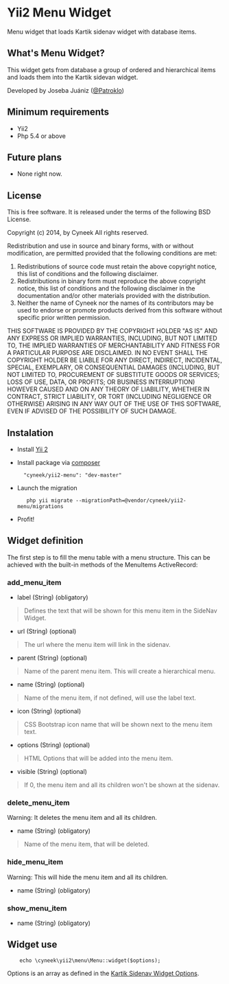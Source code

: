 # Yii2 Menu Widget
Menu widget that loads Kartik sidenav widget with database items.

## What's Menu Widget?

This widget gets from database a group of ordered and hierarchical items and loads them into the Kartik sidevan widget.

Developed by Joseba Juániz ([@Patroklo](http://twitter.com/Patroklo))

## Minimum requirements

* Yii2
* Php 5.4 or above

## Future plans

* None right now.


## License

This is free software. It is released under the terms of the following BSD License.

Copyright (c) 2014, by Cyneek
All rights reserved.

Redistribution and use in source and binary forms, with or without
modification, are permitted provided that the following conditions
are met:
1. Redistributions of source code must retain the above copyright
   notice, this list of conditions and the following disclaimer.
2. Redistributions in binary form must reproduce the above copyright
   notice, this list of conditions and the following disclaimer in the
   documentation and/or other materials provided with the distribution.
3. Neither the name of Cyneek nor the names of its contributors
   may be used to endorse or promote products derived from this software
   without specific prior written permission.

THIS SOFTWARE IS PROVIDED BY THE COPYRIGHT HOLDER "AS IS" AND ANY
EXPRESS OR IMPLIED WARRANTIES, INCLUDING, BUT NOT LIMITED TO, THE IMPLIED
WARRANTIES OF MERCHANTABILITY AND FITNESS FOR A PARTICULAR PURPOSE ARE
DISCLAIMED. IN NO EVENT SHALL THE COPYRIGHT HOLDER BE LIABLE FOR ANY
DIRECT, INDIRECT, INCIDENTAL, SPECIAL, EXEMPLARY, OR CONSEQUENTIAL DAMAGES
(INCLUDING, BUT NOT LIMITED TO, PROCUREMENT OF SUBSTITUTE GOODS OR SERVICES;
LOSS OF USE, DATA, OR PROFITS; OR BUSINESS INTERRUPTION) HOWEVER CAUSED AND
ON ANY THEORY OF LIABILITY, WHETHER IN CONTRACT, STRICT LIABILITY, OR TORT
(INCLUDING NEGLIGENCE OR OTHERWISE) ARISING IN ANY WAY OUT OF THE USE OF THIS
SOFTWARE, EVEN IF ADVISED OF THE POSSIBILITY OF SUCH DAMAGE.

## Instalation

* Install [Yii 2](http://www.yiiframework.com/download)
* Install package via [composer](http://getcomposer.org/download/) 
		
		"cyneek/yii2-menu": "dev-master"

* Launch the migration


         php yii migrate --migrationPath=@vendor/cyneek/yii2-menu/migrations


* Profit!


## Widget definition

The first step is to fill the menu table with a menu structure. This can be achieved with the built-in methods of the MenuItems ActiveRecord:

### add_menu_item

* label (String) (obligatory)
> Defines the text that will be shown for this menu item in the SideNav Widget.

* url (String) (optional)
> The url where the menu item will link in the sidenav.

* parent (String) (optional)
> Name of the parent menu item. This will create a hierarchical menu.

* name (String) (optional)
> Name of the menu item, if not defined, will use the label text.

* icon (String) (optional)
> CSS Bootstrap icon name that will be shown next to the menu item text.

* options (String) (optional)
> HTML Options that will be added into the menu item.

* visible (String) (optional)
> If 0, the menu item and all its children won't be shown at the sidenav.


### delete_menu_item

Warning: It deletes the menu item and all its children.

* name (String) (obligatory)
> Name of the menu item, that will be deleted.

### hide_menu_item

Warning: This will hide the menu item and all its children.

* name (String) (obligatory)

### show_menu_item

* name (String) (obligatory)


## Widget use

```
    echo \cyneek\yii2\menu\Menu::widget($options);
```

Options is an array as defined in the [Kartik Sidenav Widget Options](http://demos.krajee.com/widget-details/sidenav#sidenav-options).